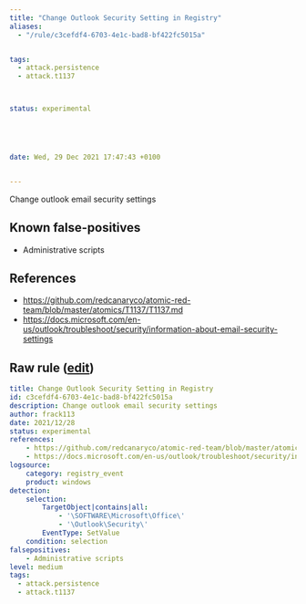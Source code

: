 ```yaml
---
title: "Change Outlook Security Setting in Registry"
aliases:
  - "/rule/c3cefdf4-6703-4e1c-bad8-bf422fc5015a"


tags:
  - attack.persistence
  - attack.t1137



status: experimental





date: Wed, 29 Dec 2021 17:47:43 +0100


---
```


Change outlook email security settings

<!--more-->


## Known false-positives

* Administrative scripts



## References

* https://github.com/redcanaryco/atomic-red-team/blob/master/atomics/T1137/T1137.md
* https://docs.microsoft.com/en-us/outlook/troubleshoot/security/information-about-email-security-settings


## Raw rule ([edit](https://github.com/SigmaHQ/sigma/edit/master/rules/windows/registry_event/registry_event_outlook_security.yml))
```yaml
title: Change Outlook Security Setting in Registry
id: c3cefdf4-6703-4e1c-bad8-bf422fc5015a
description: Change outlook email security settings
author: frack113
date: 2021/12/28
status: experimental
references:
    - https://github.com/redcanaryco/atomic-red-team/blob/master/atomics/T1137/T1137.md
    - https://docs.microsoft.com/en-us/outlook/troubleshoot/security/information-about-email-security-settings
logsource:
    category: registry_event
    product: windows
detection:
    selection:
        TargetObject|contains|all:
            - '\SOFTWARE\Microsoft\Office\'
            - '\Outlook\Security\'
        EventType: SetValue
    condition: selection
falsepositives:
    - Administrative scripts
level: medium
tags:
  - attack.persistence
  - attack.t1137

```
